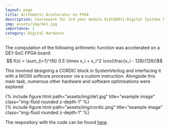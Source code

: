 ```yaml
---
layout: page
title: Arithmetic Accelerator on FPGA
description: Coursework for 3rd year module ELEC60011-Digital Systems Design
img: assets/img/de1.jpg
importance: 1
category: Digital Hardware
---
```


The computation of the following arithmetic function was accelerated on a DE1-SoC FPGA board:
$$ f(x) = \sum_{i=1}^{N} 0.5 \times x_i + x_i^2 \cos(\frac{x_i - 128}{128})$$

This involved designing a CORDIC block in SystemVerilog and interfacing it with a NIOSII softcore processor via a custom instruction. Alongside this main task, numerous other hardware and software optimisations were explored 

<div class="row justify-content-sm-center">
    <div class="col-sm-8 mt-3 mt-md-0">
        {% include figure.html path="assets/img/de1.jpg" title="example image" class="img-fluid rounded z-depth-1" %}
    </div>
    <div class="col-sm-4 mt-3 mt-md-0">
        {% include figure.html path="assets/img/cordic.png" title="example image" class="img-fluid rounded z-depth-1" %}
    </div>
</div>

The respository with the code can be found [here](https://github.com/krishagrawal112/Arithmetic-Accelerator-FPGA).